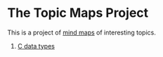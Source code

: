 # The Topic Maps Project

This is a project of [mind maps](https://en.wikipedia.org/wiki/Mind_map) of interesting topics.

1. [C data types](c_data_types.html)

